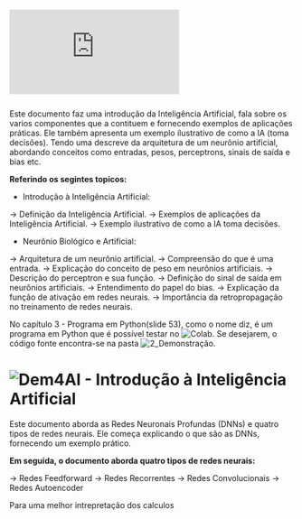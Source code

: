 # ![Dem4AI - Introdução à Inteligência Artificial](https://github.com/ipleiria-robotics/Dem4AI/blob/main/1_Documentos/Dem4AI%20-%20Introdu%C3%A7%C3%A3o%20%C3%A0%20Intelig%C3%AAncia%20Artificial.pdf)

Este documento faz uma introdução da Inteligência Artificial, fala sobre os varios componentes que a contituem e fornecendo exemplos de aplicações práticas. Ele também apresenta um exemplo ilustrativo de como a IA (toma decisões).
Tendo uma descreve da arquitetura de um neurônio artificial, abordando conceitos como entradas, pesos, perceptrons, sinais de saída e bias etc. 

**Referindo os segintes topicos:**

- Introdução à Inteligência Artificial:

-> Definição da Inteligência Artificial.
-> Exemplos de aplicações da Inteligência Artificial.
-> Exemplo ilustrativo de como a IA toma decisões.

- Neurônio Biológico e Artificial:

-> Arquitetura de um neurônio artificial. 
-> Compreensão do que é uma entrada.
-> Explicação do conceito de peso em neurônios artificiais.
-> Descrição do perceptron e sua função.
-> Definição do sinal de saída em neurônios artificiais.
-> Entendimento do papel do bias.
-> Explicação da função de ativação em redes neurais.
-> Importância da retropropagação no treinamento de redes neurais.

No capítulo 3 - Programa em Python(slide 53), como o nome diz, é um programa em Python que é possível testar no ![Colab](https://colab.research.google.com/drive/1JCPxj_SKW8FbKyXmfAfIugp1sqvmx5mH?authuser=2#scrollTo=Gmw9p9moiodW). Se desejarem, o código fonte encontra-se na pasta ![2_Demonstração](https://github.com/ipleiria-robotics/Dem4AI/blob/main/2_Demonstracao/DEM4AI_Classifica%C3%A7%C3%A3o_das_frutas_Ma%C3%A7%C3%A3_Banana.ipynb).

# ![Dem4AI - Introdução à Inteligência Artificial]()

Este documento aborda as Redes Neuronais Profundas (DNNs) e quatro tipos de redes neurais. Ele começa explicando o que são as DNNs, fornecendo um exemplo prático.

**Em seguida, o documento aborda quatro tipos de redes neurais:**

-> Redes Feedforward 
-> Redes Recorrentes
-> Redes Convolucionais
-> Redes Autoencoder

Para uma melhor intrepretação dos calculos 
